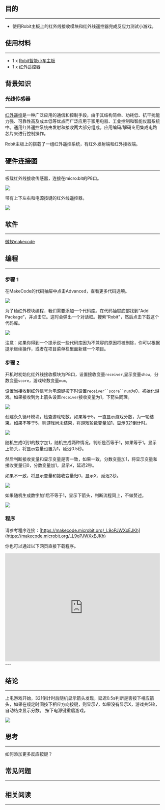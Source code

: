 
## 目的
---
- 使用Robit主板上的红外线接收模块和红外线遥控器完成反应力测试小游戏。

## 使用材料
---

- 1 x [Robit智能小车主板](https://www.elecfreaks.com/estore/elecfreaks-robit-diy-mini-smart-cars-robot-development-platform-chassis-for-micro-bit-compatible-with-mbot.html)
- 1 x 红外遥控器

## 背景知识
### 光线传感器
---
[红外遥控](https://baike.baidu.com/item/%E5%85%89%E4%BC%A0%E6%84%9F%E5%99%A8/2054816)是一种广泛应用的通信和控制手段，由于其结构简单、功耗低、抗干扰能力强、可靠性高及成本低等优点而广泛应用于家用电器、工业控制和智能仪器系统中。通用红外遥控系统由发射和接收两大部分组成。应用编码/解码专用集成电路芯片来进行控制操作。

Robit主板上的搭载了一组红外遥控系统，有红外发射端和红外接收端。


## 硬件连接图
---
板载红外线接收传感器，连接在micro:bit的P8口。

![](https://i.imgur.com/lNAWQsx.png)

带有上下左右和电源按键的红外线遥控器。

![](https://i.imgur.com/xaePCpG.jpg)

## 软件
---
[微软makecode](https://makecode.microbit.org/#)

## 编程
---
### 步骤 1
在MakeCode的代码抽屉中点击Advanced，查看更多代码选项。

![](https://i.imgur.com/LjMR5IU.png)

为了给红外模块编程，我们需要添加一个代码库。在代码抽屉底部找到“Add Package”，并点击它。这时会弹出一个对话框。搜索“Robit"，然后点击下载这个代码库。

![](https://i.imgur.com/ISZ6w26.png)


注意：如果你得到一个提示说一些代码库因为不兼容的原因将被删除，你可以根据提示继续操作，或者在项目菜单栏里面新建一个项目。

### 步骤 2

开机时初始化红外线接收模块为P8口，设置接收变量`receiver`,显示变量`show`，分数变量`score`，游戏轮数变量`num`。

设置当接收到红外信号为电源键按下时设置`receiver``score``num`为0，初始化游戏。如果接收到为上箭头设置`receiver`接收变量为1，下箭头同理。

![](https://i.imgur.com/hfUPPVs.png)

创建永久循环模块，检查游戏轮数，如果等于5，一直显示游戏分数，为一轮结束。如果不等于5，则游戏尚未结束，将游戏轮数变量加1，显示321倒计时。

![](https://i.imgur.com/oIMWiCU.png)


随机生成0到1的数字加1，随机生成两种情况，判断是否等于1，如果等于1，显示上箭头，将显示变量设置为1，延迟0.5秒。

然后判断接收变量和显示变量是否一致，如果一致，分数变量加1，将显示变量和接收变量归0，分数变量加1，显示√，延迟2秒。

如果不一致，将显示变量和接收变量归0，显示X，延迟2秒。

![](https://i.imgur.com/2yCd90H.png)

如果随机生成数字加1后不等于1，显示下箭头，判断流程同上，不做赘述。

![](https://i.imgur.com/I8H9sqE.png)



### 程序
请参考程序连接：[https://makecode.microbit.org/_L9oPJWXxEJKh](https://makecode.microbit.org/_L9oPJWXxEJKh)

你也可以通过以下网页直接下载程序。

<div style="position:relative;height:0;padding-bottom:70%;overflow:hidden;"><iframe style="position:absolute;top:0;left:0;width:100%;height:100%;" src="https://makecode.microbit.org/#pub:_L9oPJWXxEJKh" frameborder="0" sandbox="allow-popups allow-forms allow-scripts allow-same-origin"></iframe></div>  
---

## 结论
---
上电游戏开始，321倒计时后随机显示箭头发现，延迟0.5s判断是否按下相应箭头，如果在规定时间按下相应方向按键，则显示√，如果没有显示X，游戏共5轮，自动结束显示分数。
按下电源键重启游戏。

![](https://i.imgur.com/Mb6YT0d.gif)


## 思考
---

如何添加更多反应按键？


## 常见问题
---



## 相关阅读  
---

